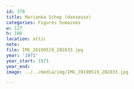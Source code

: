 ```yaml
---
id: 378
title: Marianka Schep (danseuse)
categories: Figures humaines
w: 127
h: 108
location: attic
note:
file: IMG_20190519_202833.jpg
year: '1971'
year_start: 1971
year_end:
image: ../../media/img/IMG_20190519_202833.jpg

---
```


